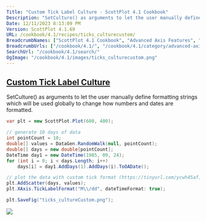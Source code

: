 ```yaml
---
Title: "Custom Tick Label Culture - ScottPlot 4.1 Cookbook"
Description: "SetCulture() as arguments to let the user manually define formatting strings which will be used globally to change how numbers and dates are formatted."
Date: 12/11/2023 8:13:09 PM
Version: ScottPlot 4.1.69
URL: /cookbook/4.1/recipes/ticks_culturecustom/
BreadcrumbNames: ["ScottPlot 4.1 Cookbook", "Advanced Axis Features", "Custom Tick Label Culture"]
BreadcrumbUrls: ["/cookbook/4.1/", "/cookbook/4.1/category/advanced-axis-features", "/cookbook/4.1/recipes/ticks_culturecustom/"]
SearchUrl: "/cookbook/4.1/search/"
OgImage: "/cookbook/4.1/images/ticks_culturecustom.png"
---
```


<h2><a id='custom-tick-label-culture' href='/cookbook/4.1/recipes/ticks_culturecustom/'>Custom Tick Label Culture</a></h2>

SetCulture() as arguments to let the user manually define formatting strings which will be used globally to change how numbers and dates are formatted.

```cs
var plt = new ScottPlot.Plot(600, 400);

// generate 10 days of data
int pointCount = 10;
double[] values = DataGen.RandomWalk(null, pointCount);
double[] days = new double[pointCount];
DateTime day1 = new DateTime(1985, 09, 24);
for (int i = 0; i < days.Length; i++)
    days[i] = day1.AddDays(1).AddDays(i).ToOADate();

// plot the data with custom tick format (https://tinyurl.com/ycwh45af)
plt.AddScatter(days, values);
plt.XAxis.TickLabelFormat("M\\/dd", dateTimeFormat: true);

plt.SaveFig("ticks_cultureCustom.png");
```

<img src='../../images/ticks_culturecustom.png' class='d-block mx-auto my-5' />


